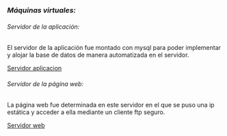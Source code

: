 ### *Máquinas virtuales:*

###### Servidor de la aplicación:
El servidor de la aplicación fue montado con mysql para poder implementar y alojar la base de datos de manera automatizada en el servidor.

[Servidor aplicacion](https://educantabria.sharepoint.com/:u:/s/RETODAM1DAM12025-39009471-DAM1-EQUIPO3/EWih3mFttN1EtDX6liHKFzUBQ_9W99rIzpuDVu2ysu8kOQ?e=hU1xms)
###### Servidor de la página web:
La página web fue determinada en este servidor en el que se puso una ip estática y acceder a ella mediante un cliente ftp seguro.

[Servidor web](https://educantabria.sharepoint.com/:u:/s/RETODAM1DAM12025-39009471-DAM1-EQUIPO3/EUGeL2aQXA5BtjX6X_UCGhcB2X3dpH8v0EWO_5SmEQSEqg?e=IY1kWQ)
